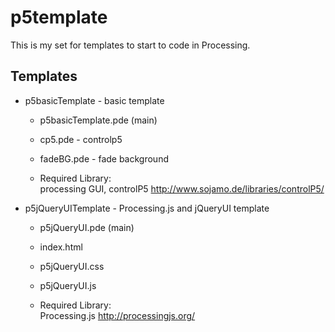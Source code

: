 p5template
==========

This is my set for templates to start to code in Processing.

Templates
-----

* p5basicTemplate - basic template<br>
  - p5basicTemplate.pde (main)<br>
  - cp5.pde - controlp5<br>
  - fadeBG.pde - fade background<br>
  
  - Required Library:<br>
  processing GUI, controlP5 http://www.sojamo.de/libraries/controlP5/

* p5jQueryUITemplate - Processing.js and jQueryUI template 
  - p5jQueryUI.pde (main)<br>
  - index.html<br>
  - p5jQueryUI.css<br>
  - p5jQueryUI.js<br>

  - Required Library:<br>
  Processing.js http://processingjs.org/
